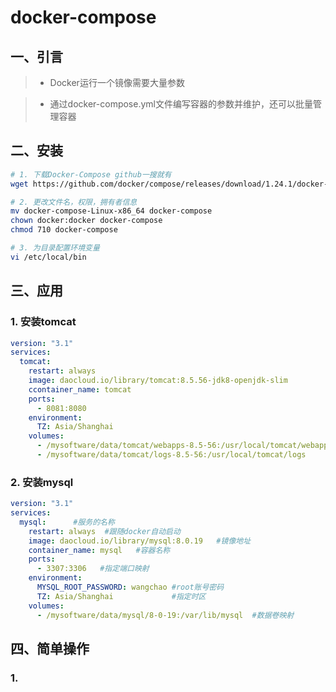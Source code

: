 # docker-compose

## 一、引言

> - Docker运行一个镜像需要大量参数

> - 通过docker-compose.yml文件编写容器的参数并维护，还可以批量管理容器



## 二、安装

```bash
# 1. 下载Docker-Compose github一搜就有
wget https://github.com/docker/compose/releases/download/1.24.1/docker-compose-Linux-x86_64

# 2. 更改文件名，权限，拥有者信息
mv docker-compose-Linux-x86_64 docker-compose
chown docker:docker docker-compose
chmod 710 docker-compose

# 3. 为目录配置环境变量
vi /etc/local/bin
```

## 三、应用

### 1. 安装tomcat

```yml
version: "3.1"
services:
  tomcat:
    restart: always
    image: daocloud.io/library/tomcat:8.5.56-jdk8-openjdk-slim
    ccontainer_name: tomcat
    ports:
      - 8081:8080
    environment:
      TZ: Asia/Shanghai
    volumes:
      - /mysoftware/data/tomcat/webapps-8.5-56:/usr/local/tomcat/webapps
      - /mysoftware/data/tomcat/logs-8.5-56:/usr/local/tomcat/logs
```

### 2. 安装mysql

```yml
version: "3.1"
services:
  mysql:      #服务的名称
    restart: always  #跟随docker自动启动
    image: daocloud.io/library/mysql:8.0.19   #镜像地址
    container_name: mysql   #容器名称
    ports:
      - 3307:3306   #指定端口映射
    environment:
      MYSQL_ROOT_PASSWORD: wangchao #root账号密码
      TZ: Asia/Shanghai				#指定时区
    volumes:
      - /mysoftware/data/mysql/8-0-19:/var/lib/mysql  #数据卷映射
```

## 四、简单操作

### 1.